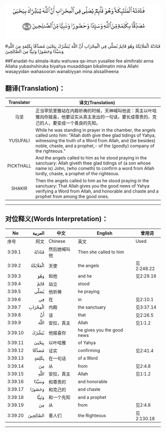 ![003:039](images/003_039.gif)

#فَنَادَتْهُ الْمَلَائِكَةُ وَهُوَ قَائِمٌ يُصَلِّي فِي الْمِحْرَابِ أَنَّ اللَّهَ يُبَشِّرُكَ بِيَحْيَىٰ مُصَدِّقًا بِكَلِمَةٍ مِنَ اللَّهِ وَسَيِّدًا وَحَصُورًا وَنَبِيًّا مِنَ الصَّالِحِينَ 

##Fanadat-hu almala-ikatu wahuwa qa-imun yusallee fee almihrabi anna Allaha yubashshiruka biyahya musaddiqan bikalimatin mina Allahi wasayyidan wahasooran wanabiyyan mina alssaliheena 

## 翻译(Translation)：

| Translator | 译文(Translation)                                            |
| :--------: | ------------------------------------------------------------ |
|    马坚    | 正当宰凯里雅站在内殿祈祷的时候，天神喊叫他说：真主以叶哈雅向你报喜，他要证实从真主发出的一句话，要长成尊贵的、克己的人，要变成一个善良的先知。 |
|  YUSUFALI  | While he was standing in prayer in the chamber, the angels called unto him: "Allah doth give thee glad tidings of Yahya, witnessing the truth of a Word from Allah, and (be besides) noble, chaste, and a prophet,- of the (goodly) company of the righteous." |
| PICKTHALL  | And the angels called to him as he stood praying in the sanctuary: Allah giveth thee glad tidings of (a son whose name is) John, (who cometh) to confirm a word from Allah lordly, chaste, a prophet of the righteous. |
|   SHAKIR   | Then the angels called to him as he stood praying in the sanctuary: That Allah gives you the good news of Yahya verifying a Word from Allah, and honorable and chaste and a prophet from among the good ones. |

---

## 对位释义(Words Interpretation)：

| No   | العربية | 中文    | English | 曾用词 |
| ---- | ------: | ------- | ------- | ------ |
| 序号 |    阿文 | Chinese | 英文    | Used   |
| 3:39.1  | فَنَادَتْهُ   | 然后她喊叫他 | Then she called to him     |            |
| 3:39.2  | الْمَلَائِكَةُ | 天使         | the angels                 | 见2:248.22 |
| 3:39.3  | وَهُوَ      | 和他         | and he                     | 见2:29.16  |
| 3:39.4  | قَائِمٌ     | 站立         | stood                      |            |
| 3:39.5  | يُصَلِّي     | 他祈祷       | he praying                 |            |
| 3:39.6  | فِي       | 在           | in                         | 见2:10.1   |
| 3:39.7  | الْمِحْرَابِ  | 内殿         | the sanctuary              | 见3:37.14  |
| 3:39.8  | أَنَّ       | 该           | that                       | 见2:26.5   |
| 3:39.9  | اللَّهَ     | 安拉，真主   | Allah                      | 见1:1.2    |
| 3:39.10 | يُبَشِّرُكَ    | 他报喜你     | he gives you the good news |            |
| 3:39.11 | بِيَحْيَىٰ    | 以叶哈雅     | of Yahya                   |            |
| 3:39.12 | مُصَدِّقًا    | 证实         | confirming                 | 见2:41.4   |
| 3:39.13 | بِكَلِمَةٍ    | 在一句话     | of a Word                  |            |
| 3:39.14 | مِنَ       | 从           | from                       | 见2:4.8    |
| 3:39.15 | اللَّهِ     | 安拉，真主   | Allah                      | 见1:1.2    |
| 3:39.16 | وَسَيِّدًا    | 和尊贵的     | and honorable              |            |
| 3:39.17 | وَحَصُورًا   | 和克己的     | and chaste                 |            |
| 3:39.18 | وَنَبِيًّا    | 和一个先知   | and a prophet              |            |
| 3:39.19 | مِنَ       | 从           | from                       | 见2:4.8    |
| 3:39.20 | الصَّالِحِينَ | 善人们       | the Righteous              | 见2:130.18 |

---
